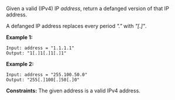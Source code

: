 Given a valid (IPv4) IP *address*, return a defanged version of that IP address.

A defanged IP address replaces every period *"."* with *"[.]"*.

**Example 1:**
```
Input: address = "1.1.1.1"
Output: "1[.]1[.]1[.]1"
```
**Example 2:**
```
Input: address = "255.100.50.0"
Output: "255[.]100[.]50[.]0"
```
**Constraints:**
The given address is a valid IPv4 address.